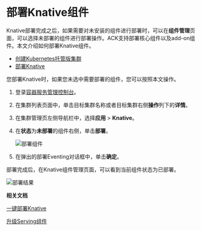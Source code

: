 # 部署Knative组件

Knative部署完成之后，如果需要对未安装的组件进行部署时，可以在**组件管理**页面，可以选择未部署的组件进行部署操作。ACK支持部署核心组件以及add-on组件。本文介绍如何部署Knative组件。

-   [创建Kubernetes托管版集群](/intl.zh-CN/Kubernetes集群用户指南/集群管理/创建集群/创建Kubernetes托管版集群.md)
-   [部署Knative](/intl.zh-CN/Kubernetes集群用户指南/Knative管理/Knative组件管理/一键部署Knative.md)

您部署Knative时，如果您未选中需要部署的组件，您可以按照本文操作。

1.  登录[容器服务管理控制台](https://cs.console.aliyun.com)。

2.  在集群列表页面中，单击目标集群名称或者目标集群右侧**操作**列下的**详情**。

3.  在集群管理页左侧导航栏中，选择**应用** \> **Knative**。

4.  在**状态**为**未部署**的组件右侧，单击**部署**。

    ![部署组件](https://static-aliyun-doc.oss-accelerate.aliyuncs.com/assets/img/zh-CN/3895659951/p48920.png)

5.  在弹出的部署Eventing对话框中，单击**确定**。


部署完成后，在Knative组件管理页面，可以看到当前组件状态为已部署。

![部署结果](https://static-aliyun-doc.oss-accelerate.aliyuncs.com/assets/img/zh-CN/3895659951/p48922.png)

**相关文档**  


[一键部署Knative](/intl.zh-CN/Kubernetes集群用户指南/Knative管理/Knative组件管理/一键部署Knative.md)

[升级Serving组件](/intl.zh-CN/Kubernetes集群用户指南/Knative管理/Knative组件管理/升级Serving组件.md)

